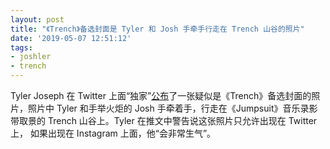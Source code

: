 ```yaml
---
layout: post
title: "《Trench》备选封面是 Tyler 和 Josh 手牵手行走在 Trench 山谷的照片"
date: '2019-05-07 12:51:12'
tags:
- joshler
- trench
---
```


Tyler Joseph 在 Twitter 上面“独家”[公布](https://twitter.com/tylerrjoseph/status/1125465168400592896)了一张疑似是《Trench》备选封面的照片，照片中 Tyler 和手举火炬的 Josh 手牵着手，行走在《Jumpsuit》音乐录影带取景的 Trench 山谷上。Tyler 在推文中警告说这张照片只允许出现在 Twitter 上， 如果出现在 Instagram 上面，他“会非常生气”。

